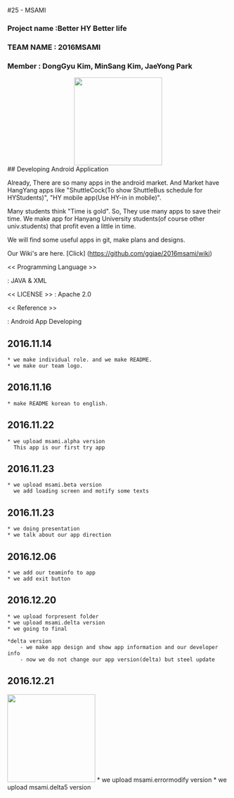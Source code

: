 #25 - MSAMI
### Project name :Better HY Better life
### TEAM NAME : 2016MSAMI
### Member : DongGyu Kim, MinSang Kim, JaeYong Park

<div align="center"><img src="http://postfiles5.naver.net/MjAxNjExMTRfMjU2/MDAxNDc5MTIzNzA2MTQz.qufEjEQgnduGwu9bSrtiHwBgrKpOrzldRZOZoOME-qIg.8MvaY1VSh6N4BYl-t5adAqnklUW5lK5bVFE2XHpkHnYg.PNG.msmghjjm/gitprojectlogo.png?type=w2" height = "200" ></div>
## Developing Android Application

Already, There are so many apps in the android market. And Market have HangYang apps like "ShuttleCock(To show ShuttleBus schedule for HYStudents)", "HY mobile app(Use HY-in in mobile)".

Many students think "Time is gold". So, They use many apps to save their time.
We make app for Hanyang University students(of course other univ.students) that profit even a little in time.

We will find some useful apps in git, make plans and designs.

Our Wiki's are here.
[Click] (https://github.com/ggjae/2016msami/wiki)


<< Programming Language >>

: JAVA & XML

<< LICENSE >>
: Apache 2.0

<< Reference >>

: Android App Developing

## 2016.11.14

	* we make individual role. and we make README.
	* we make our team logo.
## 2016.11.16

	* make README korean to english.

## 2016.11.22

	* we upload msami.alpha version
	  This app is our first try app

## 2016.11.23

	* we upload msami.beta version
	  we add loading screen and motify some texts

## 2016.11.23

	* we doing presentation
	* we talk about our app direction

## 2016.12.06

	* we add our teaminfo to app
	* we add exit button

## 2016.12.20

	* we upload forpresent folder
	* we upload msami.delta version
	* we going to final

	*delta version
		- we make app design and show app information and our developer info
		- now we do not change our app version(delta) but steel update

## 2016.12.21
<img src="http://postfiles9.naver.net/MjAxNjEyMjFfMjk3/MDAxNDgyMjc3MjY4NTgz.kPr81SRHdZ8jNYMgGFCULoo6n0Nu65HLSjimoaN9820g.ERJ9oNz5XtPLPEp6euZdW4n-Sl98XVZ1COuTiOfWwW8g.GIF.4654aa/%EB%8F%99%EA%B7%9C%EC%95%BC.GIF?type=w2" height="200">
	* we upload msami.errormodify version
	* we upload msami.delta5 version